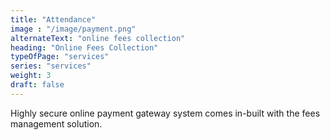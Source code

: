 ```yaml
---
title: "Attendance"
image : "/image/payment.png"
alternateText: "online fees collection"
heading: "Online Fees Collection"
typeOfPage: "services"
series: "services"
weight: 3
draft: false
---
```


<p>Highly secure online payment gateway system comes in-built with the fees management solution.</p>